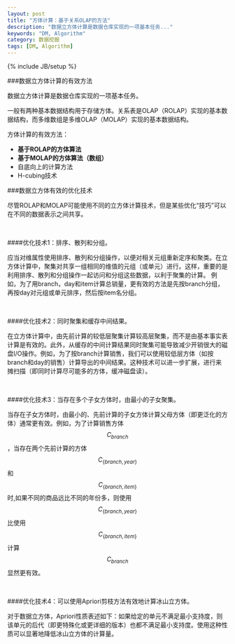 ```yaml
---
layout: post
title: "方体计算：基于关系OLAP的方法"
description: "数据立方体计算是数据仓库实现的一项基本任务..."
keywords: "DM, Algorithm"
category: 数据挖掘
tags: [DM, Algorithm]
---
```

{% include JB/setup %}

###数据立方体计算的有效方法

数据立方体计算是数据仓库实现的一项基本任务。

一般有两种基本数据结构用于存储方体。关系表是OLAP（ROLAP）实现的基本数据结构，而多维数组是多维OLAP（MOLAP）实现的基本数据结构。

方体计算的有效方法：

- **基于ROLAP的方体算法**
- **基于MOLAP的方体算法（数组）**
- 自底向上的计算方法
- H-cubing技术

<!-- more -->

###数据立方体有效的优化技术

尽管ROLAP和MOLAP可能使用不同的立方体计算技术，但是某些优化“技巧”可以在不同的数据表示之间共享。

<br />

####优化技术1：排序、散列和分组。

应当对维属性使用排序、散列和分组操作，以便对相关元组重新定序和聚类。在立方体计算中，聚集对共享一组相同的维值的元组（或单元）进行。这样，重要的是利用排序、散列和分组操作一起访问和分组这些数据，以利于聚集的计算。	例如，为了用branch，day和item计算总销量，更有效的方法是先按branch分组，再按day对元组或单元排序，然后按item名分组。

<br />

####优化技术2：同时聚集和缓存中间结果。
	
在立方体计算中，由先前计算的较低层聚集计算较高层聚集，而不是由基本事实表计算是有效的。此外，从缓存的中间计算结果同时聚集可能导致减少开销很大的磁盘I/O操作。例如，为了按branch计算销售，我们可以使用较低层方体（如按branch和day的销售）计算导出的中间结果。这种技术可以进一步扩展，进行来摊扫描（即同时计算尽可能多的方体，缓冲磁盘读）。

<br />

####优化技术3：当存在多个子女方体时，由最小的子女聚集。

当存在子女方体时，由最小的、先前计算的子女方体计算父母方体（即更泛化的方体）通常更有效。例如，为了计算销售方体 $$C_{branch}$$，当存在两个先前计算的方体$$C_{\{branch,year\}}$$和$$C_{\{branch,item\}}$$时,如果不同的商品远比不同的年份多，则使用$$C_{\{branch,year\}}$$比使用$$C_{\{branch,item\}}$$计算$$C_{branch}$$显然更有效。

<br />

####优化技术4：可以使用Apriori剪枝方法有效地计算冰山立方体。

对于数据立方体，Apriori性质表述如下：如果给定的单元不满足最小支持度，则该单元的后代（即更特殊化或更详细的版本）也都不满足最小支持度。使用这种性质可以显著地降低冰山立方体的计算量。

